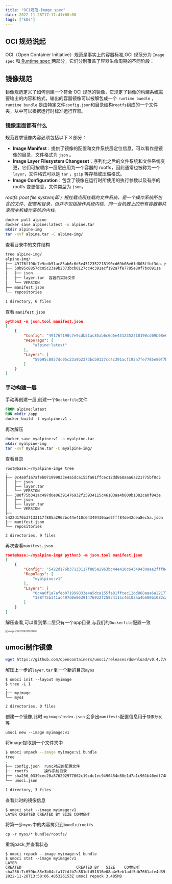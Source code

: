 ```yaml
---
title: "OCI规范-Image spec"
date: 2022-11-28T17:17:41+08:00
tags: ["k8s"]
---
```


## OCI 规范说起

OCI（Open Container Initiative）规范是事实上的容器标准,OCI 规范分为 `Image spec` 和[ Runtime spec ](http://inksnw.asuscomm.com:3001/post/runc/)两部分，它们分别覆盖了容器生命周期的不同阶段：

## 镜像规范

镜像规范定义了如何创建一个符合 OCI 规范的镜像，它规定了镜像的构建系统需要输出的内容和格式，输出的容器镜像可以被解包成一个 `runtime bundle` ，`runtime bundle` 是由特定文件`config.json`和目录结构`rootfs`组成的一个文件夹，从中可以根据运行时标准运行容器。

### 镜像里面都有什么

规范要求镜像内容必须包括以下 3 部分：

- **Image Manifest**：提供了镜像的配置和文件系统层定位信息，可以看作是镜像的目录，文件格式为 `json` 。
- **Image Layer Filesystem Changeset**：序列化之后的文件系统和文件系统变更，它们可按顺序一层层应用为一个容器的 rootfs，因此通常也被称为一个 `layer`，文件格式可以是 `tar` ，`gzip` 等存档或压缩格式。
- **Image Configuration**：包含了镜像在运行时所使用的执行参数以及有序的 rootfs 变更信息，文件类型为 `json`。

*rootfs (root file system)即 `/` 根挂载点所挂载的文件系统，是一个操作系统所包含的文件、配置和目录，但并不包括操作系统内核，同一台机器上的所有容器都共享宿主机操作系统的内核。*

```bash
docker pull alpine
docker save alpine:latest -o alpine.tar
mkdir alpine-img
tar -xvf alpine.tar -C alpine-img/
```

查看目录中的文件结构

```bash
tree alpine-img/
alpine-img/
├── 49176f190c7e9cdb51ac85ab6c6d5e4512352218190cd69b08e6fd803ffbf3da.json runc用到的启动文件
├── 50b95c8857dc05c23a9b2373bcb0127cc4c391acf192a7fe7785e80f7bc0911a
│   ├── json
│   ├── layer.tar  容器的实际文件
│   └── VERSION    
├── manifest.json
└── repositories

1 directory, 6 files
```

查看 `manifest.json`

```json
python3 -m json.tool manifest.json 
[
    {
        "Config": "49176f190c7e9cdb51ac85ab6c6d5e4512352218190cd69b08e6fd803ffbf3da.json",
        "RepoTags": [
            "alpine:latest"
        ],
        "Layers": [
            "50b95c8857dc05c23a9b2373bcb0127cc4c391acf192a7fe7785e80f7bc0911a/layer.tar"
        ]
    }
]
```

### 手动构建一层

手动再创建一层,创建一个`Dockerfile`文件

```dockerfile
FROM alpine:latest
RUN mkdir /app
docker build -t myalpine:v1 .
```

再次解压

```bash
docker save myalpine:v1 -o myalpine.tar
mkdir myalpine-img
tar -xvf myalpine.tar -C myalpine-img/
```

查看目录

```
root@base:~/myalpine-img# tree
.
├── 0c4a0f1a7afeb071999833e4a5dca155fa81ffcec12dd868aaa6a221775bf8c5
│   ├── json
│   ├── layer.tar
│   └── VERSION
├── 388f75b341ac497d0e06391476932f25934115c46103aa4b600b1082ca0f843e
│   ├── json
│   ├── layer.tar
│   └── VERSION
├── 5422d176b37133117f885a2963bc44e410c64349430aae2fff84de42dea8ec5a.json
├── manifest.json
└── repositories

2 directories, 9 files
```

再次查看`manifest.json`

```json
root@base:~/myalpine-img# python3 -m json.tool manifest.json 
[
    {
        "Config": "5422d176b37133117f885a2963bc44e410c64349430aae2fff84de42dea8ec5a.json",
        "RepoTags": [
            "myalpine:v1"
        ],
        "Layers": [
            "0c4a0f1a7afeb071999833e4a5dca155fa81ffcec12dd868aaa6a221775bf8c5/layer.tar",
            "388f75b341ac497d0e06391476932f25934115c46103aa4b600b1082ca0f843e/layer.tar"
        ]
    }
]
```

解压查看,可以看到第二层只有一个app目录,与我们的`Dockerfile`配置一致

<img src="http://inksnw.asuscomm.com:3001/blog/容器技术原理-OCI规范_2eef73d14d6af274763c853300f0a7e1.png" alt="image-20221128213021570" style="zoom:50%;" />

## umoci制作镜像

```bash
wget https://github.com/opencontainers/umoci/releases/download/v0.4.7/umoci.amd64
```

解压上一步的`layer.tar` 到一个新的目录`myos`

```
$ umoci init --layout myimage
$ tree -L 1
.
├── myimage
└── myos

2 directories, 0 files
```

创建一个镜像,此时 `myimage/index.json` 会多出`manifests`配置信息用于`镜像分发`等

```
umoci new --image myimage:v1
```

将image提取到一个文件夹中

```bash
$ umoci unpack --image myimage:v1 bundle
tree
.
├── config.json  runc对应的配置文件
├── rootfs       操作系统目录
├── sha256_0339cec20a876292977062c19cdc1ec9490454e88e1d7a1c961b40edf7483052.mtree
└── umoci.json

1 directory, 3 files
```

查看此时的镜像信息

```
$ umoci stat --image myimage:v1
LAYER CREATED CREATED BY SIZE COMMENT
```

将第一步`myos`中的内容拷贝到`bundle/rootfs`

```
cp -r myos/* bundle/rootfs/
```

重新pack,并查看状态

```
$ umoci repack --image myimage:v1 bundle
$ umoci stat --image myimage:v1
LAYER                                                                   CREATED                        CREATED BY   SIZE    COMMENT
sha256:7c659bc85e3b04cfa17fdfb7c881dfd51816e08a4e5eb1adf5db7661afe4d39f 2022-11-28T13:58:06.485326153Z umoci repack 3.485MB 
```

